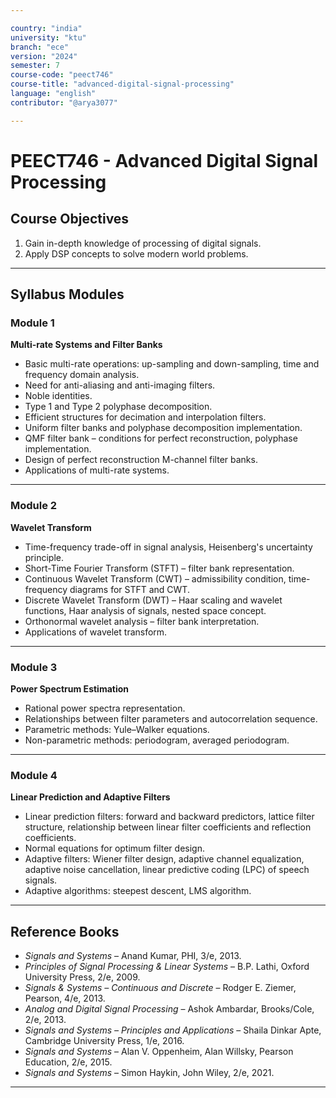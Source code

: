 ```yaml
---

country: "india"
university: "ktu"
branch: "ece"
version: "2024"
semester: 7
course-code: "peect746"
course-title: "advanced-digital-signal-processing"
language: "english"
contributor: "@arya3077"

---
```


# PEECT746 - Advanced Digital Signal Processing

## Course Objectives

1. Gain in-depth knowledge of processing of digital signals.  
2. Apply DSP concepts to solve modern world problems.  

---

## Syllabus Modules

### Module 1
**Multi-rate Systems and Filter Banks**  
- Basic multi-rate operations: up-sampling and down-sampling, time and frequency domain analysis.  
- Need for anti-aliasing and anti-imaging filters.  
- Noble identities.  
- Type 1 and Type 2 polyphase decomposition.  
- Efficient structures for decimation and interpolation filters.  
- Uniform filter banks and polyphase decomposition implementation.  
- QMF filter bank – conditions for perfect reconstruction, polyphase implementation.  
- Design of perfect reconstruction M-channel filter banks.  
- Applications of multi-rate systems.  

---

### Module 2
**Wavelet Transform**  
- Time-frequency trade-off in signal analysis, Heisenberg's uncertainty principle.  
- Short-Time Fourier Transform (STFT) – filter bank representation.  
- Continuous Wavelet Transform (CWT) – admissibility condition, time-frequency diagrams for STFT and CWT.  
- Discrete Wavelet Transform (DWT) – Haar scaling and wavelet functions, Haar analysis of signals, nested space concept.  
- Orthonormal wavelet analysis – filter bank interpretation.  
- Applications of wavelet transform.  

---

### Module 3
**Power Spectrum Estimation**  
- Rational power spectra representation.  
- Relationships between filter parameters and autocorrelation sequence.  
- Parametric methods: Yule–Walker equations.  
- Non-parametric methods: periodogram, averaged periodogram.  

---

### Module 4
**Linear Prediction and Adaptive Filters**  
- Linear prediction filters: forward and backward predictors, lattice filter structure, relationship between linear filter coefficients and reflection coefficients.  
- Normal equations for optimum filter design.  
- Adaptive filters: Wiener filter design, adaptive channel equalization, adaptive noise cancellation, linear predictive coding (LPC) of speech signals.  
- Adaptive algorithms: steepest descent, LMS algorithm.  

---

## Reference Books

- *Signals and Systems* – Anand Kumar, PHI, 3/e, 2013.  
- *Principles of Signal Processing & Linear Systems* – B.P. Lathi, Oxford University Press, 2/e, 2009.  
- *Signals & Systems – Continuous and Discrete* – Rodger E. Ziemer, Pearson, 4/e, 2013.  
- *Analog and Digital Signal Processing* – Ashok Ambardar, Brooks/Cole, 2/e, 2013.  
- *Signals and Systems – Principles and Applications* – Shaila Dinkar Apte, Cambridge University Press, 1/e, 2016.  
- *Signals and Systems* – Alan V. Oppenheim, Alan Willsky, Pearson Education, 2/e, 2015.  
- *Signals and Systems* – Simon Haykin, John Wiley, 2/e, 2021.  

---
